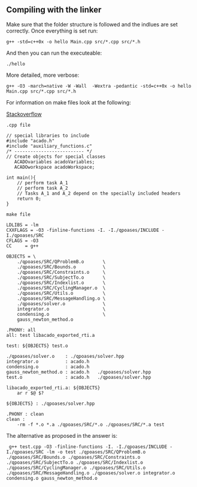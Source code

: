 ## Compiling with the linker ##
Make sure that the folder structure is followed and the indlues are set correctly. Once everything is set run:

	g++ -std=c++0x -o hello Main.cpp src/*.cpp src/*.h

And then you can run the executeable:

	./hello
	
More detailed, more verbose:

	g++ -O3 -march=native -W -Wall  -Wextra -pedantic -std=c++0x -o hello Main.cpp src/*.cpp src/*.h
	
For information on make files look at the following:

[Stackoverflow](http://stackoverflow.com/questions/14884474/how-to-link-object-files-and-libraries-without-using-makefile)

`.cpp file`

	// special libraries to include
	#include "acado.h"  
	#include "auxiliary_functions.c" 
	/* -------------------------- */
	// Create objects for special classes 
	   ACADOvariables acadoVariables; 
	   ACADOworkspace acadoWorkspace;
	
	int main(){
	    // perform task A_1
	    // perform task A_2 
	    // Tasks A_1 and A_2 depend on the specially included headers
	    return 0;
	}
	

`make file`

	LDLIBS = -lm 
	CXXFLAGS = -O3 -finline-functions -I. -I./qpoases/INCLUDE -I./qpoases/SRC
	CFLAGS = -O3
	CC     = g++
	
	OBJECTS = \
	    ./qpoases/SRC/QProblemB.o       \
	    ./qpoases/SRC/Bounds.o          \
	    ./qpoases/SRC/Constraints.o     \
	    ./qpoases/SRC/SubjectTo.o       \
	    ./qpoases/SRC/Indexlist.o       \
	    ./qpoases/SRC/CyclingManager.o  \
	    ./qpoases/SRC/Utils.o           \
	    ./qpoases/SRC/MessageHandling.o \
	    ./qpoases/solver.o              \
	    integrator.o                    \
	    condensing.o                    \
	    gauss_newton_method.o 
	
	.PHONY: all
	all: test libacado_exported_rti.a
	
	test: ${OBJECTS} test.o
	
	./qpoases/solver.o    : ./qpoases/solver.hpp
	integrator.o          : acado.h
	condensing.o          : acado.h
	gauss_newton_method.o : acado.h   ./qpoases/solver.hpp
	test.o                : acado.h   ./qpoases/solver.hpp
	
	libacado_exported_rti.a: ${OBJECTS}
	    ar r $@ $?
	
	${OBJECTS} : ./qpoases/solver.hpp
	
	.PHONY : clean
	clean :
	    -rm -f *.o *.a ./qpoases/SRC/*.o ./qpoases/SRC/*.a test

The alternative as proposed in the answer is:

	 g++ test.cpp -O3 -finline-functions -I. -I./qpoases/INCLUDE -I./qpoases/SRC -lm -o test ./qpoases/SRC/QProblemB.o ./qpoases/SRC/Bounds.o ./qpoases/SRC/Constraints.o ./qpoases/SRC/SubjectTo.o ./qpoases/SRC/Indexlist.o ./qpoases/SRC/CyclingManager.o ./qpoases/SRC/Utils.o ./qpoases/SRC/MessageHandling.o ./qpoases/solver.o integrator.o condensing.o gauss_newton_method.o
